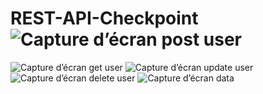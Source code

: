 # REST-API-Checkpoint ![Capture d’écran post user](https://user-images.githubusercontent.com/117317521/218143479-de9785b8-da10-47ca-995b-d6c8dbbaaef8.png)
![Capture d’écran get user](https://user-images.githubusercontent.com/117317521/218143519-27736147-f6dd-4171-864d-e37673b8de0f.png)
![Capture d’écran update user](https://user-images.githubusercontent.com/117317521/218143551-32bb6f97-259f-4d4c-ab63-e5bcad01cc3e.png)
![Capture d’écran delete user](https://user-images.githubusercontent.com/117317521/218143574-05e96826-f6f9-4f5a-993e-aab78dfd50b0.png)
![Capture d’écran data ](https://user-images.githubusercontent.com/117317521/218143747-dc42b1c6-a21c-4529-bdd7-2a356c3663de.png)
